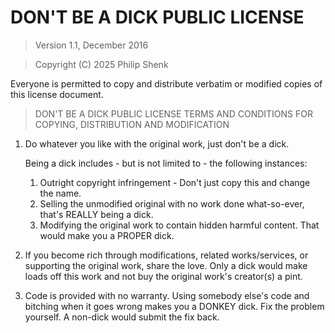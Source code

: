 # DON'T BE A DICK PUBLIC LICENSE

> Version 1.1, December 2016

> Copyright (C) 2025 Philip Shenk

Everyone is permitted to copy and distribute verbatim or modified
copies of this license document.

> DON'T BE A DICK PUBLIC LICENSE
> TERMS AND CONDITIONS FOR COPYING, DISTRIBUTION AND MODIFICATION

1. Do whatever you like with the original work, just don't be a dick.

   Being a dick includes - but is not limited to - the following instances:

    1. Outright copyright infringement - Don't just copy this and change the name.
    2. Selling the unmodified original with no work done what-so-ever, that's REALLY being a dick.
    3. Modifying the original work to contain hidden harmful content. That would make you a PROPER dick.

2. If you become rich through modifications, related works/services, or supporting the original work,
share the love. Only a dick would make loads off this work and not buy the original work's
creator(s) a pint.

3. Code is provided with no warranty. Using somebody else's code and bitching when it goes wrong makes
you a DONKEY dick. Fix the problem yourself. A non-dick would submit the fix back.
